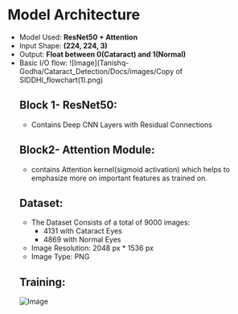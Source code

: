 # Model Architecture
- Model Used: **ResNet50 + Attention**
- Input Shape: **(224, 224, 3)**
- Output: **Float between 0(Cataract) and 1(Normal)**
- Basic I/O flow: 
    ![Image](Tanishq-Godha/Cataract_Detection/Docs/images/Copy of SIDDHI_flowchart(1).png)
	## Block 1- ResNet50:
	- Contains Deep CNN Layers with Residual Connections 
	## Block2- Attention Module:
	- contains Attention kernel(sigmoid activation) which helps to emphasize more on important features as trained on.
	## Dataset:
	- The Dataset Consists of a total of 9000 images:
		+ 4131 with Cataract Eyes
		+ 4869 with Normal Eyes
	- Image Resolution: 2048 px * 1536 px
	- Image Type: PNG
	## Training:
	![Image](Tanishq-Godha/Cataract_Detection/Docs/images/SIDDHI_flowchart(2).png)  